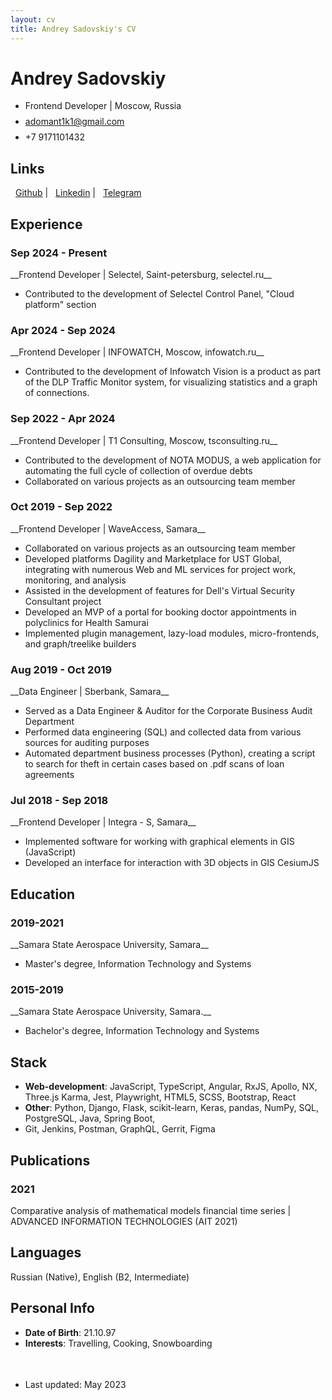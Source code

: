 ```yaml
---
layout: cv
title: Andrey Sadovskiy's CV
---
```

# Andrey Sadovskiy


<ul id="top-info">
  <li>
    Frontend Developer | Moscow, Russia
  </li>
  <li style="margin-top: 8px">    
    <a href="mailto:adomant1k1@gmail.com">adomant1k1@gmail.com</a>
  </li>
  <li style="margin-top: 8px">
    +7 9171101432
  </li>
</ul>


## Links

<div style="font-size: 14px; margin-top: 0 !important" id="webaddress">
<a href="https://github.com/adomant1k1"><i class="fab fa-github" style="margin-right: 8px !important"></i>Github</a>
  | <a href="https://www.linkedin.com/in/andrey-sadovskiy-a1b798209"><i class="fab fa-linkedin" style="margin-right: 8px !important"></i>Linkedin</a>
| <a href="https://t.me/sovsemeneadomant1k"><i class="fab fa-telegram" style="margin-right: 8px !important"></i>Telegram</a>
</div>


## Experience

<h3>Sep 2024 - Present</h3>
__Frontend Developer | Selectel, Saint-petersburg, selectel.ru__


<ul id="list-w-bullet-points">
  <li>
    Contributed to the development of Selectel Control Panel, "Cloud platform" section
  </li>
</ul>

<h3>Apr 2024 - Sep 2024</h3>
__Frontend Developer | INFOWATCH, Moscow, infowatch.ru__


<ul id="list-w-bullet-points">
  <li>
    Contributed to the development of Infowatch Vision is a product as part of the DLP Traffic Monitor system, for visualizing statistics and
a graph of connections.
  </li>
</ul>

<h3>Sep 2022 - Apr 2024</h3>
__Frontend Developer | T1 Consulting, Moscow, tsconsulting.ru__


<ul id="list-w-bullet-points">
  <li>
    Contributed to the development of NOTA MODUS, a web application for automating the full cycle of collection
of overdue debts
  </li>
  <li>
    Collaborated on various projects as an outsourcing team member
  </li>
</ul>

<h3>Oct 2019 - Sep 2022</h3>
__Frontend Developer | WaveAccess, Samara__

<ul id="list-w-bullet-points">
  <li>
    Collaborated on various projects as an outsourcing team member
  </li>
  <li>
    Developed platforms Dagility and Marketplace for UST Global, integrating
    with numerous Web and ML services for project work, monitoring, and analysis
  </li>
  <li>
    Assisted in the development of features for Dell's Virtual Security Consultant project
  </li>
  <li>
    Developed an MVP of a portal for booking doctor appointments in polyclinics for Health Samurai
  </li>
  <li>
   Implemented plugin management, lazy-load modules, micro-frontends, and graph/treelike builders
  </li>
</ul>


<h3>Aug 2019 - Oct 2019</h3>
__Data Engineer | Sberbank, Samara__

<ul id="list-w-bullet-points">
  <li>
    Served as a Data Engineer & Auditor for the Corporate Business Audit Department
  </li>
  <li>
    Performed data engineering (SQL) and collected data from various sources for auditing purposes
  </li>
  <li>
    Automated department business processes (Python), creating a script to search for theft in
    certain cases based on .pdf scans of loan agreements
  </li>
</ul>


<h3>Jul 2018 - Sep 2018</h3>
__Frontend Developer | Integra - S, Samara__


<ul id="list-w-bullet-points">
  <li>
    Implemented software for working with graphical elements in GIS (JavaScript)
  </li>
  <li>
   Developed an interface for interaction with 3D objects in GIS CesiumJS
  </li>
</ul>


## Education

<h3>2019-2021</h3>
__Samara State Aerospace University, Samara__
 
<ul id="list-w-bullet-points">
  <li>
    Master's degree, Information Technology and Systems
  </li>
</ul>

<h3>2015-2019</h3>
__Samara State Aerospace University, Samara.__
 
<ul id="list-w-bullet-points">
  <li>
    Bachelor's degree, Information Technology and Systems
  </li>
</ul>


## Stack

- __Web-development__: JavaScript, TypeScript, Angular, RxJS, Apollo, NX, Three.js Karma, Jest, Playwright, HTML5, SCSS, Bootstrap, React
- __Other__: Python, Django, Flask, scikit-learn, Keras, pandas, NumPy, SQL, PostgreSQL, Java, Spring Boot,
-  Git, Jenkins, Postman, GraphQL, Gerrit, Figma

## Publications

<h3>2021</h3> Comparative analysis of mathematical models financial time series | ADVANCED INFORMATION TECHNOLOGIES (AIT 2021)


## Languages

Russian (Native), English (B2, Intermediate)


## Personal Info

- __Date of Birth__: 21.10.97
- __Interests__: Travelling, Cooking, Snowboarding


<ul style="font-size: 14px; margin-top: 3.5em !important">
  <li>
   Last updated: May 2023
  </li>
</ul>
